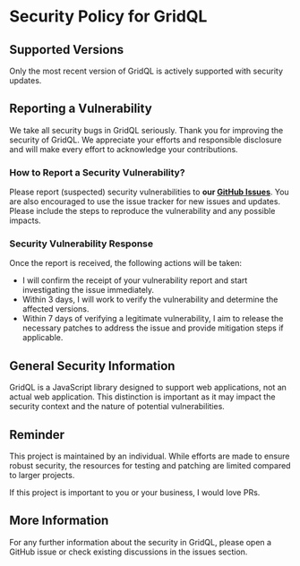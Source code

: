 # Security Policy for GridQL

## Supported Versions

Only the most recent version of GridQL is actively supported with security updates.

## Reporting a Vulnerability

We take all security bugs in GridQL seriously. Thank you for improving the security of GridQL. We appreciate your efforts and responsible disclosure and will make every effort to acknowledge your contributions.

### How to Report a Security Vulnerability?

Please report (suspected) security vulnerabilities to **our [GitHub Issues](https://github.com/username/GridQL/issues)**. You are also encouraged to use the issue tracker for new issues and updates. Please include the steps to reproduce the vulnerability and any possible impacts.

### Security Vulnerability Response

Once the report is received, the following actions will be taken:

- I will confirm the receipt of your vulnerability report and start investigating the issue immediately.
- Within 3 days, I will work to verify the vulnerability and determine the affected versions.
- Within 7 days of verifying a legitimate vulnerability, I aim to release the necessary patches to address the issue and provide mitigation steps if applicable.

## General Security Information

GridQL is a JavaScript library designed to support web applications, not an actual web application. This distinction is important as it may impact the security context and the nature of potential vulnerabilities.

## Reminder

This project is maintained by an individual. While efforts are made to ensure robust security, the resources for testing and patching are limited compared to larger projects.

If this project is important to you or your business, I would love PRs. 

## More Information

For any further information about the security in GridQL, please open a GitHub issue or check existing discussions in the issues section.
